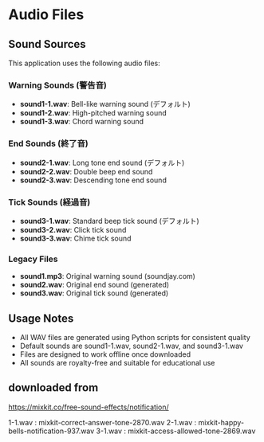# Audio Files

## Sound Sources

This application uses the following audio files:

### Warning Sounds (警告音)
- **sound1-1.wav**: Bell-like warning sound (デフォルト)
- **sound1-2.wav**: High-pitched warning sound  
- **sound1-3.wav**: Chord warning sound

### End Sounds (終了音)
- **sound2-1.wav**: Long tone end sound (デフォルト)
- **sound2-2.wav**: Double beep end sound
- **sound2-3.wav**: Descending tone end sound

### Tick Sounds (経過音)
- **sound3-1.wav**: Standard beep tick sound (デフォルト)
- **sound3-2.wav**: Click tick sound
- **sound3-3.wav**: Chime tick sound

### Legacy Files
- **sound1.mp3**: Original warning sound (soundjay.com)
- **sound2.wav**: Original end sound (generated)
- **sound3.wav**: Original tick sound (generated)

## Usage Notes

- All WAV files are generated using Python scripts for consistent quality
- Default sounds are sound1-1.wav, sound2-1.wav, and sound3-1.wav
- Files are designed to work offline once downloaded
- All sounds are royalty-free and suitable for educational use

## downloaded from
https://mixkit.co/free-sound-effects/notification/

1-1.wav : mixkit-correct-answer-tone-2870.wav
2-1.wav : mixkit-happy-bells-notification-937.wav 
3-1.wav : mixkit-access-allowed-tone-2869.wav